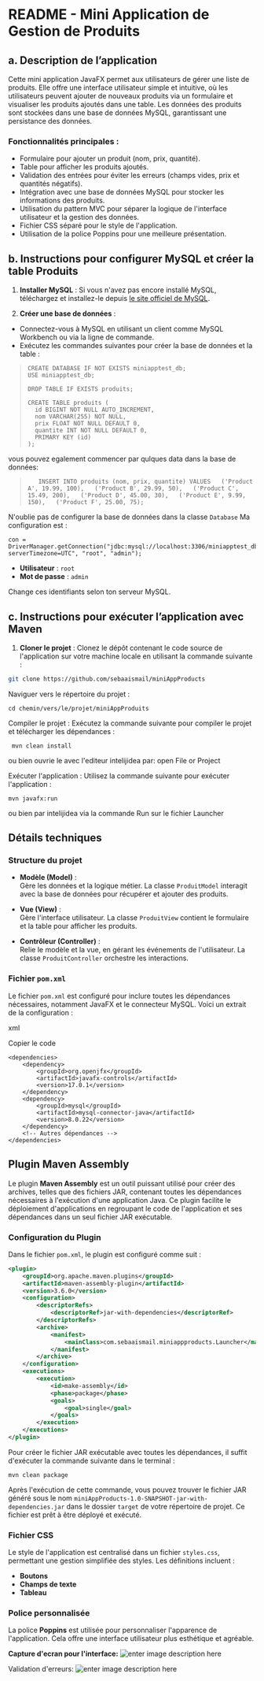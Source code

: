 
# README - Mini Application de Gestion de Produits

## a. Description de l’application

Cette mini application JavaFX permet aux utilisateurs de gérer une liste de produits.  Elle offre une interface utilisateur simple et intuitive,  où les utilisateurs peuvent ajouter de nouveaux produits via un formulaire et visualiser les produits ajoutés dans une table.  Les données des produits sont stockées dans une base de données MySQL,  garantissant une persistance des données.

### Fonctionnalités principales :

-   Formulaire pour ajouter un produit (nom, prix, quantité).
-   Table pour afficher les produits ajoutés.
-   Validation des entrées pour éviter les erreurs (champs vides, prix et quantités négatifs).
-   Intégration avec une base de données MySQL pour stocker les informations des produits.
-   Utilisation du pattern MVC pour séparer la logique de l'interface utilisateur et la gestion des données.
-   Fichier CSS séparé pour le style de l'application.
-   Utilisation de la police Poppins pour une meilleure présentation.

## b. Instructions pour configurer MySQL et créer la table Produits

1.  **Installer MySQL**  : Si vous n'avez pas encore installé MySQL, téléchargez et installez-le depuis  [le site officiel de MySQL](https://dev.mysql.com/downloads/mysql/).

2.  **Créer une base de données**  :

   -   Connectez-vous à MySQL en utilisant un client comme MySQL Workbench ou via la ligne de commande.
   -   Exécutez les commandes suivantes pour créer la base de données et la table :



>     CREATE DATABASE IF NOT EXISTS miniapptest_db;  
>     USE miniapptest_db;  
>       
>     DROP TABLE IF EXISTS produits;  
>       
>     CREATE TABLE produits (  
>       id BIGINT NOT NULL AUTO_INCREMENT,  
>       nom VARCHAR(255) NOT NULL,  
>       prix FLOAT NOT NULL DEFAULT 0,  
>       quantite INT NOT NULL DEFAULT 0,  
>       PRIMARY KEY (id)  
>     );


vous pouvez egalement commencer par qulques data dans la base de données:

> `  
INSERT INTO produits (nom, prix, quantite) VALUES  
('Product A', 19.99, 100),  
('Product B', 29.99, 50),  
('Product C', 15.49, 200),  
('Product D', 45.00, 30),  
('Product E', 9.99, 150),  
('Product F', 25.00, 75);`


N'oublie pas de configurer la base de données dans la classe `Database`
Ma configuration est :

    con = DriverManager.getConnection("jdbc:mysql://localhost:3306/miniapptest_db?serverTimezone=UTC", "root", "admin");

-   **Utilisateur**  :  `root`
-   **Mot de passe**  :  `admin`

Change ces identifiants selon ton serveur MySQL.


## c. Instructions pour exécuter l’application avec Maven

1.  **Cloner le projet**  : Clonez le dépôt contenant le code source de l'application sur votre machine locale en utilisant la commande suivante :


```bash
git clone https://github.com/sebaaismail/miniAppProducts
```
Naviguer vers le répertoire du projet :

    cd chemin/vers/le/projet/miniAppProduits

Compiler le projet : Exécutez la commande suivante pour compiler le projet et télécharger les dépendances :

     mvn clean install 
ou bien ouvrie le avec l'editeur intelijidea par:
open File or Project

Exécuter l'application : Utilisez la commande suivante pour exécuter l'application :

    mvn javafx:run 
ou bien par intelijidea via la commande Run sur le fichier Launcher

## Détails techniques

### Structure du projet

-   **Modèle (Model)** :  
    Gère les données et la logique métier. La classe `ProduitModel` interagit avec la base de données pour récupérer et ajouter des produits.

-   **Vue (View)** :  
    Gère l'interface utilisateur. La classe `ProduitView` contient le formulaire et la table pour afficher les produits.

-   **Contrôleur (Controller)** :  
    Relie le modèle et la vue, en gérant les événements de l'utilisateur. La classe `ProduitController` orchestre les interactions.

### Fichier `pom.xml`

Le fichier `pom.xml` est configuré pour inclure toutes les dépendances nécessaires, notamment JavaFX et le connecteur MySQL. Voici un extrait de la configuration :

xml

Copier le code

    <dependencies>
        <dependency>
            <groupId>org.openjfx</groupId>
            <artifactId>javafx-controls</artifactId>
            <version>17.0.1</version>
        </dependency>
        <dependency>
            <groupId>mysql</groupId>
            <artifactId>mysql-connector-java</artifactId>
            <version>8.0.22</version>
        </dependency>
        <!-- Autres dépendances -->
    </dependencies>


## Plugin Maven Assembly

Le plugin **Maven Assembly** est un outil puissant utilisé pour créer des archives, telles que des fichiers JAR, contenant toutes les dépendances nécessaires à l'exécution d'une application Java. Ce plugin facilite le déploiement d'applications en regroupant le code de l'application et ses dépendances dans un seul fichier JAR exécutable.

### Configuration du Plugin

Dans le fichier `pom.xml`, le plugin est configuré comme suit :

```xml
<plugin>
    <groupId>org.apache.maven.plugins</groupId>
    <artifactId>maven-assembly-plugin</artifactId>
    <version>3.6.0</version>
    <configuration>
        <descriptorRefs>
            <descriptorRef>jar-with-dependencies</descriptorRef>
        </descriptorRefs>
        <archive>
            <manifest>
                <mainClass>com.sebaaismail.miniappproducts.Launcher</mainClass>
            </manifest>
        </archive>
    </configuration>
    <executions>
        <execution>
            <id>make-assembly</id>
            <phase>package</phase>
            <goals>
                <goal>single</goal>
            </goals>
        </execution>
    </executions>
</plugin>
```
Pour créer le fichier JAR exécutable avec toutes les dépendances, il suffit d'exécuter la commande suivante dans le terminal :

    mvn clean package

Après l'exécution de cette commande, vous pouvez trouver le fichier JAR généré sous le nom `miniAppProducts-1.0-SNAPSHOT-jar-with-dependencies.jar` dans le dossier `target` de votre répertoire de projet. Ce fichier est prêt à être déployé et exécuté.

### Fichier CSS

Le style de l'application est centralisé dans un fichier `styles.css`, permettant une gestion simplifiée des styles. Les définitions incluent :

-   **Boutons**
-   **Champs de texte**
-   **Tableau**

### Police personnalisée

La police **Poppins** est utilisée pour personnaliser l'apparence de l'application. Cela offre une interface utilisateur plus esthétique et agréable.


**Capture d'ecran pour l'interface:**
![enter image description here](https://i.ibb.co/Srf7Ym2/Capture.png)

Validation d'erreurs:
![enter image description here](https://i.ibb.co/QdZhNRN/Capture-erreur.pnghttps://i.ibb.co/Srf7Ym2/Capture.png)